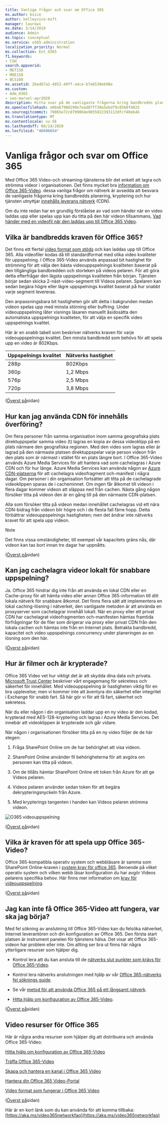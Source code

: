 ```yaml
---
title: Vanliga frågor och svar om Office 365
ms.author: kvice
author: kelleyvice-msft
manager: laurawi
ms.date: 3/14/2019
audience: Admin
ms.topic: conceptual
ms.service: o365-administration
localization_priority: Normal
ms.collection: Ent_O365
f1.keywords:
- CSH
search.appverid:
- MET150
- MOE150
- BCS160
ms.assetid: 2bed67a1-4052-49ff-a4ce-b7e6530eb98e
ms.custom:
- Adm_O365
- seo-marvel-apr2020
description: Hitta svar på de vanligaste frågorna kring bandbredds planering, kryptering & hur tjänsten utnyttjar innehålls leverans nätverk (CDN).
ms.openlocfilehash: e08a67988290e7ead87ff30a5ebdf9c8560f4825
ms.sourcegitcommit: 79065e72c0799064e9055022393113dfcf40eb4b
ms.translationtype: MT
ms.contentlocale: sv-SE
ms.lasthandoff: 08/14/2020
ms.locfileid: "46696654"
---
```

# <a name="office-365-video-networking-frequently-asked-questions"></a>Vanliga frågor och svar om Office 365

Med Office 365 Video-och streaming-tjänsterna blir det enkelt att lagra och strömma videor i organisationen. Det finns mycket bra [information om Office 365-Video](https://support.office.com/article/Find-help-about-Office-365-Video-b435f99a-f47e-4ebd-a946-f5c965844f50). dessa vanliga frågor om nätverk är avsedda att besvara de vanligaste frågorna kring bandbredds planering, kryptering och hur tjänsten utnyttjar [innehålls leverans nätverk](content-delivery-networks.md) (CDN).
  
Om du inte redan har en grundlig förståelse av vad som händer när en video laddas upp eller spelas upp kan du titta på den här videon tillsammans, [Vad händer med en videofil när den laddas upp till Office 365 Video](https://www.youtube.com/watch?v=HXSZ0jYBKlM).
  
## <a name="what-are-the-office-365-video-bandwidth-requirements"></a>Vilka är bandbredds kraven för Office 365?

Det finns ett flertal [video format som stöds](https://support.office.com/article/dd1af01c-fd8e-4640-b17b-93ee02b9b817) och kan laddas upp till Office 365. Alla videofiler kodas då till standardformat med olika video kvaliteter för uppspelning. I Office 365-Video används anpassad bit hastighet för strömning för att välja den bästa videouppspelnings kvaliteten baserat på den tillgängliga bandbredden och storleken på videos pelaren. För att göra detta efterfrågar den lägsta uppspelnings kvaliteten från början. Tjänsten börjar sedan skicka 2-näst-video-segment till Videos pelaren. Spelaren kan sedan begära högre eller lägre uppspelnings kvalitet baserat på hur snabbt varje segment levereras.
  
Den anpassningsbara bit hastigheten gör allt detta i bakgrunden medan videon spelas upp med minsta störning eller buffring. Under videouppspelning låter visnings läsaren manuellt åsidosätta den automatiska uppspelnings kvaliteten, för att välja en specifik video uppspelnings kvalitet.
  
Här är en snabb tabell som beskriver nätverks kraven för varje videouppspelnings kvalitet. Den minsta bandbredd som behövs för att spela upp en video är 802Kbps.
  
| Uppspelnings kvalitet | Nätverks hastighet |
|:-----|:-----|
|288p  <br/> |802Kbps  <br/> |
|360p  <br/> |1,2 Mbps  <br/> |
|576p  <br/> |2,5 Mbps  <br/> |
|720p  <br/> |3,8 Mbps  <br/> |

([Överst på](office-365-video-networking-faq.md)sidan)
  
## <a name="how-do-content-delivery-networks-cdns-help-video-playback"></a>Hur kan jag använda CDN för innehålls överföring?

Om flera personer från samma organisation inom samma geografiska plats direktuppspelar samma video (t) lagras en kopia av dessa videoklipp på en plats närmare den geografiska regionen. Med den video som lagras eller är lagrad på den närmaste platsen direktuppspelar varje person videon från den plats som är närmast i stället för en plats längre bort. I Office 365-Video används Azure Media Services för att hantera vad som cachelagras i Azure CDN och för hur länge. Azure Media Services kan använda någon av [Azure CDN-platserna](https://azure.microsoft.com/documentation/articles/cdn-pop-locations/) för att cachelagra videofragment och-manifest i några dagar. Om personer i din organisation fortsätter att titta på de cachelagrade videoklippen sparas de i cacheminnet. Om ingen får åtkomst till videon i flera dagar kommer videon att släppas ned från cachen. Nästa gång någon försöker titta på videon den är en gång till på den närmaste CDN-platsen.
  
Alla som försöker titta på videon medan innehållet cachelagras vid ett nära CDN-bidrag från videon blir högre och i de flesta fall färre hopp. Detta förbättrar videouppspelnings hastigheten; men det ändrar inte nätverks kravet för att spela upp videon.
  
> [!NOTE]
> Det finns vissa omständigheter, till exempel vår kapacitets gräns nås, där videon kan tas bort innan tre dagar har uppnåtts.
  
([Överst på](office-365-video-networking-faq.md)sidan)
  
## <a name="can-i-cache-the-videos-locally-for-faster-playback"></a>Kan jag cachelagra videor lokalt för snabbare uppspelning?

Ja. Office 365 hindrar dig inte från att använda en lokal CDN eller en Cache-proxy för att hämta video eller annan Office 365-information till ditt lokala nätverk för snabbare åtkomst. Det finns flera sätt att implementera en lokal caching-lösning i nätverket, den vanligaste metoden är att använda en proxyserver som cachelagrar innehåll lokalt. När en proxy eller ett privat CDN har cachelagrat videofragmenten och-manifesten hämtas framtida förfrågningar för de filer som dirigerar via proxy eller privat CDN från den lokala cachen och hämtas inte från en Internet plats. Betrakta bandbredd, kapacitet och video uppspelnings concurrency under planeringen av en lösning som den här.
  
([Överst på](office-365-video-networking-faq.md)sidan)
  
## <a name="how-videos-are-encrypted-and-secured"></a>Hur är filmer och är krypterade?

Office 365 Video vet hur viktigt det är att skydda dina data och privata. [Microsoft Trust Center](https://products.office.com/business/office-365-trust-center-welcome) beskriver vårt engagemang för sekretess och säkerhet för innehållet. Med videouppspelning är hastigheten viktig för en bra upplevelse; men vi kommer inte att äventyra din säkerhet eller integritet i Exchange för snabb fart. Så här gör vi för att få fart, säkerhet och sekretess.
  
När du eller någon i din organisation laddar upp en ny video är den kodad, krypterad med AES-128-kryptering och lagras i Azure Media Services. Det innebär att videoklippen är krypterade och går vidare.
  
När någon i organisationen försöker titta på en ny video följer de de här stegen:
  
1. Fråga SharePoint Online om de har behörighet att visa videon.

2. SharePoint Online använder fil behörigheterna för att avgöra om personen kan titta på videon.

3. Om de tillåts hämtar SharePoint Online ett token från Azure för att ge Videos pelaren.

4. Videos pelaren använder sedan token för att begära dekrypteringsnyckeln från Azure.

5. Med krypterings tangenten i handen kan Videos pelaren strömma videon.

![O365 videouppspelning](../media/9d3c6e76-151d-48a3-a30e-ba8dd07db0b7.png)
  
([Överst på](office-365-video-networking-faq.md)sidan)
  
## <a name="what-are-the-requirements-to-playback-office-365-video"></a>Vilka är kraven för att spela upp Office 365-Video?

Office 365-kompatibla operativ system och webbläsare är samma som SharePoint Online-kraven i [system krav för office 365](https://support.office.com/article/Office-365-system-requirements-719254c0-2671-4648-9c84-c6a3d4f3be45). Beroende på vilket operativ system och vilken webb läsar konfiguration du har avgör Videos pelarens specifika behov. Här finns mer information om [krav för videouppspelning](https://support.office.com/article/ca1cc1a9-a615-46e1-b6a3-40dbd99939a6).
  
([Överst på](office-365-video-networking-faq.md)sidan)
  
## <a name="i-cant-get-office-365-video-to-work-where-should-i-start"></a>Jag kan inte få Office 365-Video att fungera, var ska jag börja?

Med fel sökning av anslutning till Office 365-Video kan du felsöka nätverket, Internet leverantören och din konfiguration av Office 365. Den första start platsen är instrument panelen för tjänstens hälsa. Det visar att Office 365-videon har problem eller inte. Om allting ser bra ut finns här några ytterligare resurser som hjälper dig.
  
- Kontrol lera att du kan ansluta till de [nätverks slut punkter som krävs för Office 365-Video](https://support.office.com/article/Office-365-URLs-and-IP-address-ranges-8548a211-3fe7-47cb-abb1-355ea5aa88a2).

- Kontrol lera nätverks anslutningen med hjälp av vår [Office 365-nätverks fel söknings guide](https://support.office.com/article/Office-365-performance-tuning-and-troubleshooting-Admin-and-IT-Pro-1492cb94-bd62-43e6-b8d0-2a61ed88ebae).

- Se vår [metod för att använda Office 365 på ett långsamt nätverk](https://support.office.com/article/Best-practices-for-using-Office-365-on-a-slow-network-fd16c8d2-4799-4c39-8fd7-045f06640166).

- [Hitta hjälp om konfiguration av Office 365-Video](https://support.office.com/article/Find-help-about-Office-365-Video-b435f99a-f47e-4ebd-a946-f5c965844f50).

([Överst på](office-365-video-networking-faq.md)sidan)
  
## <a name="office-365-video-resources"></a>Video resurser för Office 365

Här är några andra resurser som hjälper dig att distribuera och använda Office 365-Video:
  
[Hitta hjälp om konfiguration av Office 365-Video](https://support.office.com/article/Find-help-about-Office-365-Video-b435f99a-f47e-4ebd-a946-f5c965844f50)
  
[Träffa Office 365-Video](https://support.office.com/article/Meet-Office-365-Video-ca1cc1a9-a615-46e1-b6a3-40dbd99939a6)
  
[Skapa och hantera en kanal i Office 365 Video](https://support.office.com/article/Create-and-manage-a-channel-in-Office-365-Video-1fede4cc-13c0-435a-b585-e7fbf1c83bb2)
  
[Hantera din Office 365 Video-Portal](https://support.office.com/article/Manage-your-Office-365-Video-portal-c059465b-eba9-44e1-b8c7-8ff7793ff5da)
  
[Video format som fungerar i Office 365 Video](https://support.office.com/article/Video-formats-that-work-in-Office-365-Video-dd1af01c-fd8e-4640-b17b-93ee02b9b817)
  
([Överst på](office-365-video-networking-faq.md)sidan)
  
Här är en kort länk som du kan använda för att komma tillbaka: [https://aka.ms/video365networkfaq](https://aka.ms/video365networkfaq)
